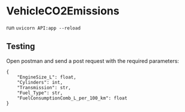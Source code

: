 # VehicleCO2Emissions
 
run ```uvicorn API:app --reload```

## Testing

Open postman and send a post request with the required parameters: 

```
{
    "EngineSize_L": float,
    "Cylinders": int,
    "Transmission": str,
    "Fuel_Type": str,
    "FuelConsumptionComb_L_per_100_km": float
}
```